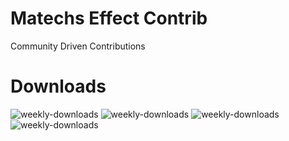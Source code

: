 # Matechs Effect Contrib

Community Driven Contributions

# Downloads
![weekly-downloads](https://badgen.net/npm/v/@matechs/contrib)
![weekly-downloads](https://badgen.net/npm/dw/@matechs/contrib)
![weekly-downloads](https://badgen.net/npm/dm/@matechs/contrib)
![weekly-downloads](https://badgen.net/npm/dy/@matechs/contrib)
